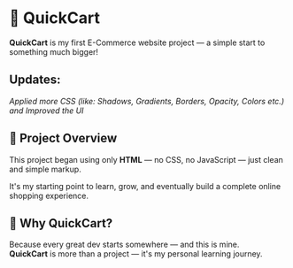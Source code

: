 # 🛒 QuickCart

**QuickCart** is my first E-Commerce website project — a simple start to something much bigger!

## Updates:

*Applied more CSS (like: Shadows, Gradients, Borders, Opacity, Colors etc.) and Improved the UI*

## 🚀 Project Overview

This project began using only **HTML** — no CSS, no JavaScript — just clean and simple markup.

It's my starting point to learn, grow, and eventually build a complete online shopping experience.




## 📌 Why QuickCart?

Because every great dev starts somewhere — and this is mine.  
**QuickCart** is more than a project — it's my personal learning journey.
